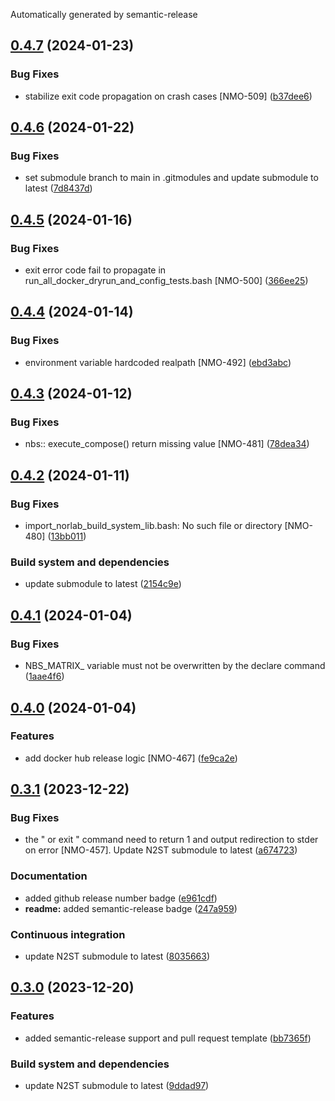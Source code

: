 Automatically generated by semantic-release

## [0.4.7](https://github.com/norlab-ulaval/norlab-build-system/compare/v0.4.6...v0.4.7) (2024-01-23)


### Bug Fixes

* stabilize exit code propagation on crash cases [NMO-509] ([b37dee6](https://github.com/norlab-ulaval/norlab-build-system/commit/b37dee6ea5a21c56d42fa25b15063f54c7d0bdf6))

## [0.4.6](https://github.com/norlab-ulaval/norlab-build-system/compare/v0.4.5...v0.4.6) (2024-01-22)


### Bug Fixes

* set submodule branch to main in .gitmodules and update submodule to latest ([7d8437d](https://github.com/norlab-ulaval/norlab-build-system/commit/7d8437da73e25d30606033d3d6bb833995546a71))

## [0.4.5](https://github.com/norlab-ulaval/norlab-build-system/compare/v0.4.4...v0.4.5) (2024-01-16)


### Bug Fixes

* exit error code fail to propagate in run_all_docker_dryrun_and_config_tests.bash [NMO-500] ([366ee25](https://github.com/norlab-ulaval/norlab-build-system/commit/366ee25d3ea9814093635d2f27151d7d41acc852))

## [0.4.4](https://github.com/norlab-ulaval/norlab-build-system/compare/v0.4.3...v0.4.4) (2024-01-14)


### Bug Fixes

* environment variable hardcoded realpath [NMO-492] ([ebd3abc](https://github.com/norlab-ulaval/norlab-build-system/commit/ebd3abc92b467517d5e6ec35236d81c5660f15f7))

## [0.4.3](https://github.com/norlab-ulaval/norlab-build-system/compare/v0.4.2...v0.4.3) (2024-01-12)


### Bug Fixes

* nbs:: execute_compose() return missing value  [NMO-481] ([78dea34](https://github.com/norlab-ulaval/norlab-build-system/commit/78dea3461f3b0e96d9862267cf092d7f7119526c))

## [0.4.2](https://github.com/norlab-ulaval/norlab-build-system/compare/v0.4.1...v0.4.2) (2024-01-11)


### Bug Fixes

* import_norlab_build_system_lib.bash: No such file or directory [NMO-480] ([13bb011](https://github.com/norlab-ulaval/norlab-build-system/commit/13bb011f20bdd05a50c39cc8a1ae82f4e9585245))


### Build system and dependencies

* update submodule to latest ([2154c9e](https://github.com/norlab-ulaval/norlab-build-system/commit/2154c9e34f7c1c116ad05563e320cdd9b60e9b68))

## [0.4.1](https://github.com/norlab-ulaval/norlab-build-system/compare/v0.4.0...v0.4.1) (2024-01-04)


### Bug Fixes

* NBS_MATRIX_ variable must not be overwritten by the declare command ([1aae4f6](https://github.com/norlab-ulaval/norlab-build-system/commit/1aae4f6470183f7801c2f9d9fcf3674f9090c4da))

## [0.4.0](https://github.com/norlab-ulaval/norlab-build-system/compare/v0.3.1...v0.4.0) (2024-01-04)


### Features

* add docker hub release logic [NMO-467] ([fe9ca2e](https://github.com/norlab-ulaval/norlab-build-system/commit/fe9ca2efd2ee554e4df6fbd9c28f8dee5b0f6608))

## [0.3.1](https://github.com/norlab-ulaval/norlab-build-system/compare/v0.3.0...v0.3.1) (2023-12-22)


### Bug Fixes

* the " or exit " command need to return 1 and output redirection to stder on error [NMO-457]. Update N2ST submodule to latest ([a674723](https://github.com/norlab-ulaval/norlab-build-system/commit/a674723ab869dfac8fcef5a3a69306061c616a2a))


### Documentation

* added github release number badge ([e961cdf](https://github.com/norlab-ulaval/norlab-build-system/commit/e961cdfeb051d62238ea40f3eeeb4d5e90db2485))
* **readme:** added semantic-release badge ([247a959](https://github.com/norlab-ulaval/norlab-build-system/commit/247a95922990435f8b3cb40a196bb2214aa0ae2c))


### Continuous integration

* update N2ST submodule to latest ([8035663](https://github.com/norlab-ulaval/norlab-build-system/commit/80356637ed96f01a4ca33764b91b32e486583540))

## [0.3.0](https://github.com/norlab-ulaval/norlab-build-system/compare/v0.2.6...v0.3.0) (2023-12-20)


### Features

* added semantic-release support and pull request template ([bb7365f](https://github.com/norlab-ulaval/norlab-build-system/commit/bb7365f56e0d7c579209b20cdf5b673c53917641))


### Build system and dependencies

* update N2ST submodule to latest ([9ddad97](https://github.com/norlab-ulaval/norlab-build-system/commit/9ddad97b8d85bfbf75d8bd2ba7efc93f51a01047))
